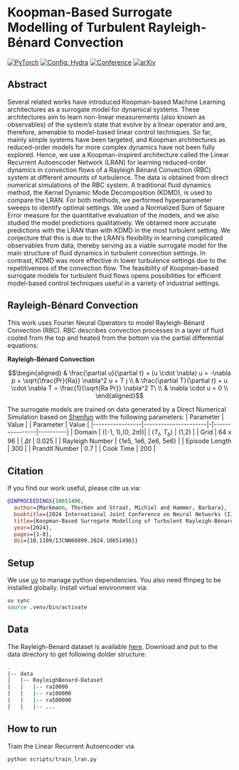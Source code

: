 # Koopman-Based Surrogate Modelling of Turbulent Rayleigh-Bénard Convection

<a href="https://pytorch.org/get-started/locally/"><img alt="PyTorch" src="https://img.shields.io/badge/PyTorch-ee4c2c?logo=pytorch&logoColor=white"></a>
<a href="https://hydra.cc/"><img alt="Config: Hydra" src="https://img.shields.io/badge/config-Hydra-89b8cd"></a>
[![Conference](http://img.shields.io/badge/conference-IJCNN_2024-blue)](https://ieeexplore.ieee.org/document/10651496)
[![arXiv](https://img.shields.io/badge/arXiv-2405.06425-red.svg)](https://arxiv.org/abs/2405.06425)


## Abstract
Several related works have introduced Koopman-based Machine Learning architectures as a surrogate model for dynamical systems. These architectures aim to learn non-linear measurements (also known as observables) of the system’s state that evolve by a linear operator and are, therefore, amenable to model-based linear control techniques. So far, mainly simple systems have been targeted, and Koopman architectures as reduced-order models for more complex dynamics have not been fully explored. Hence, we use a Koopman-inspired architecture called the Linear Recurrent Autoencoder Network (LRAN) for learning reduced-order dynamics in convection flows of a Rayleigh Bénard Convection (RBC) system at different amounts of turbulence. The data is obtained from direct numerical simulations of the RBC system. A traditional fluid dynamics method, the Kernel Dynamic Mode Decomposition (KDMD), is used to compare the LRAN. For both methods, we performed hyperparameter sweeps to identify optimal settings. We used a Normalized Sum of Square Error measure for the quantitative evaluation of the models, and we also studied the model predictions qualitatively. We obtained more accurate predictions with the LRAN than with KDMD in the most turbulent setting. We conjecture that this is due to the LRAN’s flexibility in learning complicated observables from data, thereby serving as a viable surrogate model for the main structure of fluid dynamics in turbulent convection settings. In contrast, KDMD was more effective in lower turbulence settings due to the repetitiveness of the convection flow. The feasibility of Koopman-based surrogate models for turbulent fluid flows opens possibilities for efficient model-based control techniques useful in a variety of industrial settings.

## Rayleigh-Bénard Convection
This work uses Fourier Neural Operators to model Rayleigh-Bénard Convection (RBC). RBC describes convection processes in a layer of fluid cooled from the top and heated from the bottom via the partial differential equations:

**Rayleigh-Bénard Convection**

$$\begin{aligned}
& \frac{\partial u}{\partial t} + (u \cdot \nabla) u = -\nabla p + \sqrt{\frac{Pr}{Ra}} \nabla^2 u + T j \\
& \frac{\partial T}{\partial t} + u \cdot \nabla T = \frac{1}{\sqrt{Ra Pr}} \nabla^2 T\ \\
& \nabla \cdot u = 0 \\
\end{aligned}$$

The surrogate models are trained on data generated by a Direct Numerical Simulation based on [Shenfun](https://github.com/spectralDNS/shenfun) with the following parameters:
| Parameter       | Value                | | Parameter      | Value    |
|-----------------|----------------------|-|----------------|----------|
| Domain          | ((-1, 1),(0, $2\pi$))| | ($T_t$, $T_b$) | (1,2)    |
| Grid            | 64 x 96              | | $\Delta t$     | 0.025    |
| Rayleigh Number | {1e5, 1e6, 2e6, 5e6} | | Episode Length | 300      |
| Prandtl Number  | 0.7                  | | Cook Time      | 200      |

## Citation
If you find our work useful, please cite us via:

```bibtex
@INPROCEEDINGS{10651496,
  author={Markmann, Thorben and Straat, Michiel and Hammer, Barbara},
  booktitle={2024 International Joint Conference on Neural Networks (IJCNN)}, 
  title={Koopman-Based Surrogate Modelling of Turbulent Rayleigh-Bénard Convection}, 
  year={2024},
  pages={1-8},
  doi={10.1109/IJCNN60899.2024.10651496}}

```

## Setup
We use [uv](https://docs.astral.sh/uv/) to manage python dependencies. You also need ffmpeg to be installed globally. Install virtual environment via:
```bash
uv sync
source .venv/bin/activate
```

## Data
The Rayleigh-Benard dataset is available [here](https://uni-bielefeld.sciebo.de/s/pcmDMpOzScLHzOB). Download and put to the data directory to get following dolder structure:
```bash
.
|-- data
|   |-- RayleighBenard-Dataset
|   |   |-- ra10000
|   |   |-- ra100000
|   |   |-- ra500000
|   |   |-- ...
```

## How to run
Train the Linear Recurrent Autoencoder via
```bash
python scripts/train_lran.py
```